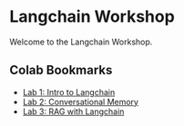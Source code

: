 # Langchain Workshop

Welcome to the Langchain Workshop.


## Colab Bookmarks

- [Lab 1: Intro to Langchain](https://colab.research.google.com/github/yassineselmi/langchain-workshop/blob/main/lab/01_langchain_intro.ipynb)
- [Lab 2: Conversational Memory](https://colab.research.google.com/github/yassineselmi/langchain-workshop/blob/main/lab/02_langchain_conversational_memory.ipynb)
- [Lab 3: RAG with Langchain](https://colab.research.google.com/github/yassineselmi/langchain-workshop/blob/main/lab/03_langchain_retrieval_augmentation.ipynb)